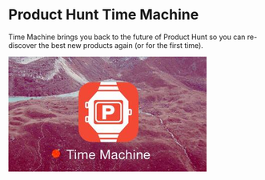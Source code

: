 # Product Hunt Time Machine

Time Machine brings you back to the future of Product Hunt so you can re-discover the best new products again (or for the first time).

![Time Machine](icon.png)